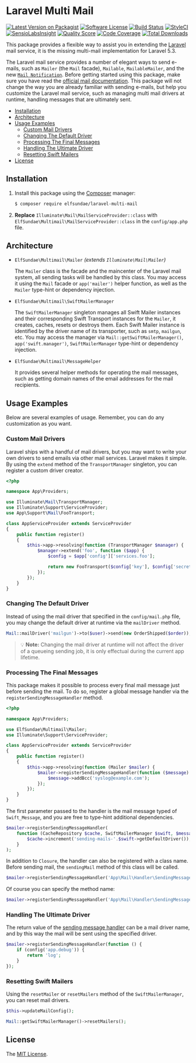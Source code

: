 # Laravel Multi Mail

[![Latest Version on Packagist](https://img.shields.io/packagist/v/ElfSundae/laravel-multi-mail.svg?style=flat-square)](https://packagist.org/packages/elfsundae/laravel-multi-mail)
[![Software License](https://img.shields.io/badge/license-MIT-brightgreen.svg?style=flat-square)](LICENSE)
[![Build Status](https://img.shields.io/travis/ElfSundae/laravel-multi-mail/master.svg?style=flat-square)](https://travis-ci.org/ElfSundae/laravel-multi-mail)
[![StyleCI](https://styleci.io/repos/74790931/shield)](https://styleci.io/repos/74790931)
[![SensioLabsInsight](https://img.shields.io/sensiolabs/i/e3c829ad-2ea3-4f44-a3b2-de5fd60770eb.svg?style=flat-square)](https://insight.sensiolabs.com/projects/e3c829ad-2ea3-4f44-a3b2-de5fd60770eb)
[![Quality Score](https://img.shields.io/scrutinizer/g/ElfSundae/laravel-multi-mail.svg?style=flat-square)](https://scrutinizer-ci.com/g/ElfSundae/laravel-multi-mail)
[![Code Coverage](https://img.shields.io/scrutinizer/coverage/g/ElfSundae/laravel-multi-mail/master.svg?style=flat-square)](https://scrutinizer-ci.com/g/ElfSundae/laravel-multi-mail/?branch=master)
[![Total Downloads](https://img.shields.io/packagist/dt/ElfSundae/laravel-multi-mail.svg?style=flat-square)](https://packagist.org/packages/elfsundae/laravel-multi-mail)

This package provides a flexible way to assist you in extending the [Laravel][] mail service, it is the missing multi-mail implementation for Laravel 5.3.

The Laravel mail service provides a number of elegant ways to send e-mails, such as `Mailer` (the `Mail` facade), `Mailable`, `MailableMailer`, and the new [`Mail Notification`][Mail Notification]. Before getting started using this package, make sure you have read the [official mail documentation][]. This package will not change the way you are already familiar with sending e-mails, but help you customize the Laravel mail service, such as managing multi mail drivers at runtime, handling messages that are ultimately sent.

<!-- MarkdownTOC -->

- [Installation](#installation)
- [Architecture](#architecture)
- [Usage Examples](#usage-examples)
    - [Custom Mail Drivers](#custom-mail-drivers)
    - [Changing The Default Driver](#changing-the-default-driver)
    - [Processing The Final Messages](#processing-the-final-messages)
    - [Handling The Ultimate Driver](#handling-the-ultimate-driver)
    - [Resetting Swift Mailers](#resetting-swift-mailers)
- [License](#license)

<!-- /MarkdownTOC -->

## Installation

1. Install this package using the [Composer][] manager:

    ```sh
    $ composer require elfsundae/laravel-multi-mail
    ```

2. **Replace** `Illuminate\Mail\MailServiceProvider::class` with `ElfSundae\Multimail\MailServiceProvider::class` in the `config/app.php` file.

## Architecture

- `ElfSundae\Multimail\Mailer` _(extends `Illuminate\Mail\Mailer`)_

    The `Mailer` class is the facade and the maincenter of the Laravel mail system, all sending tasks will be handled by this class. You may access it using the `Mail` facade or `app('mailer')` helper function, as well as the `Mailer` type-hint or dependency injection.

- `ElfSundae\Multimail\SwiftMailerManager`

    The `SwiftMailerManager` singleton manages all Swift Mailer instances and their corresponding Swift Transport instances for the `Mailer`, it creates, caches, resets or destroys them. Each Swift Mailer instance is identified by the driver name of its transporter, such as `smtp`, `mailgun`, etc. You may access the manager via `Mail::getSwiftMailerManager()`, `app('swift.manager')`, `SwiftMailerManager` type-hint or dependency injection.

- `ElfSundae\Multimail\MessageHelper`

    It provides several helper methods for operating the mail messages, such as getting domain names of the email addresses for the mail recipients.

## Usage Examples

Below are several examples of usage. Remember, you can do any customization as you want.

### Custom Mail Drivers

Laravel ships with a handful of mail drivers, but you may want to write your own drivers to send emails via other mail services. Laravel makes it simple. By using the `extend` method of the `TransportManager` singleton, you can register a custom driver creator.

```php
<?php

namespace App\Providers;

use Illuminate\Mail\TransportManager;
use Illuminate\Support\ServiceProvider;
use App\Support\Mail\FooTransport;

class AppServiceProvider extends ServiceProvider
{
    public function register()
    {
        $this->app->resolving(function (TransportManager $manager) {
            $manager->extend('foo', function ($app) {
                $config = $app['config']['services.foo'];

                return new FooTransport($config['key'], $config['secret']);
            });
        });
    }
}
```

### Changing The Default Driver

Instead of using the mail driver that specified in the `config/mail.php` file, you may change the default driver at runtime via the `mailDriver` method.

```php
Mail::mailDriver('mailgun')->to($user)->send(new OrderShipped($order));
```

> :bulb: **Note:** Changing the mail driver at runtime will not affect the driver of a queueing sending job, it is only effectual during the current app lifetime.

### Processing The Final Messages

This package makes it possible to process every final mail message just before sending the mail. To do so, register a global message handler via the `registerSendingMessageHandler` method.

```php
<?php

namespace App\Providers;

use ElfSundae\Multimail\Mailer;
use Illuminate\Support\ServiceProvider;

class AppServiceProvider extends ServiceProvider
{
    public function register()
    {
        $this->app->resolving(function (Mailer $mailer) {
            $mailer->registerSendingMessageHandler(function ($message) {
                $message->addBcc('syslog@example.com');
            });
        });
    }
}
```

The first parameter passed to the handler is the mail message typed of `Swift_Message`, and you are free to type-hint additional dependencies.

```php
$mailer->registerSendingMessageHandler(
    function (CacheRepository $cache, SwiftMailerManager $swift, $message, $mailer) {
        $cache->increment('sending-mails-'.$swift->getDefaultDriver());
    }
);
```

In addition to `Closure`, the handler can also be registered with a class name. Before sending mail, the `sendingMail` method of this class will be called.

```php
$mailer->registerSendingMessageHandler('App\Mail\Handler\SendingMessage');
```

Of course you can specify the method name:

```php
$mailer->registerSendingMessageHandler('App\Mail\Handler\SendingMessage@sendingMailHandler');
```

### Handling The Ultimate Driver

The return value of the [sending message handler][] can be a mail driver name, and by this way the mail will be sent using the specified driver.

```php
$mailer->registerSendingMessageHandler(function () {
    if (config('app.debug')) {
        return 'log';
    }
});
```

### Resetting Swift Mailers

Using the `resetMailer` or `resetMailers` method of the `SwiftMailerManager`, you can reset mail drivers.

```php
$this->updateMailConfig();

Mail::getSwiftMailerManager()->resetMailers();
```

## License

The [MIT License](LICENSE).

[Laravel]: https://laravel.com
[Composer]: https://getcomposer.org
[Mail Notification]: https://laravel.com/docs/5.3/notifications#mail-notifications
[official mail documentation]: https://laravel.com/docs/mail
[sending message handler]: #processing-the-final-messages
